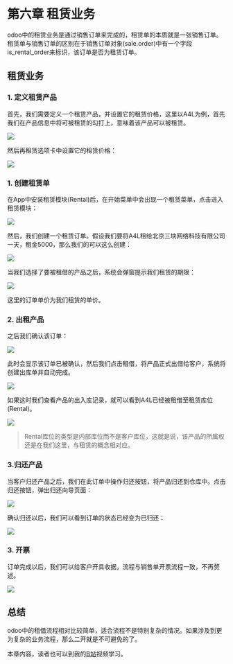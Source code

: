 # 第六章 租赁业务

odoo中的租赁业务是通过销售订单来完成的，租赁单的本质就是一张销售订单。租赁单与销售订单的区别在于销售订单对象(sale.order)中有一个字段is_rental_order来标识，该订单是否为租赁订单。

## 租赁业务

### 1. 定义租赁产品

首先，我们需要定义一个租赁产品，并设置它的租赁价格，这里以A4L为例，首先我们在产品信息中将可被租赁的勾打上，意味着该产品可以被租赁。

![](images/38.png)

然后再租赁选项卡中设置它的租赁价格：

![](images/39.png)

### 1. 创建租赁单

在App中安装租赁模块(Rental)后，在开始菜单中会出现一个租赁菜单，点击进入租赁模块：

![](images/36.png)

然后，我们创建一个租赁订单。假设我们要将A4L租给北京三块网络科技有限公司一天，租金5000，那么我们的可以这么创建：

![](images/37.png)

当我们选择了要被租借的产品之后，系统会弹窗提示我们租赁的期限：

![](images/40.png)

这里的订单单价为我们租赁的单价。

### 2. 出租产品

之后我们确认该订单：

![](images/41.png)

此时会显示该订单已被确认，然后我们点击租借，将产品正式出借给客户，系统将创建出库单并自动完成。

![](images/42.png)

如果这时我们查看产品的出入库记录，就可以看到A4L已经被租借至租赁库位(Rental)。

![](images/43.png)

> Rental库位的类型是内部库位而不是客户库位，这就是说，该产品的所属权还是在我们这里，与租赁的概念相对应。

### 3.归还产品

当客户归还产品之后，我们在此订单中操作归还按钮，将产品归还到仓库中。点击归还按钮，弹出归还向导页面：

![](images/44.png)

确认归还以后，我们可以看到订单的状态已经变为已归还：

![](images/45.png)


### 3. 开票

订单完成以后，我们可以给客户开具收据，流程与销售单开票流程一致，不再赘述。

![](images/46.png)

## 总结

odoo中的租借流程相对比较简单，适合流程不是特别复杂的情况。如果涉及到更为复杂的业务流程，那么二开就是不可避免的了。

本章内容，读者也可以到我的[B站](https://www.bilibili.com/video/BV1Bb4y1b7wf)视频学习。